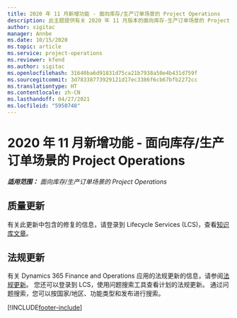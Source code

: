 ```yaml
---
title: 2020 年 11 月新增功能 - 面向库存/生产订单场景的 Project Operations
description: 此主题提供有关 2020 年 11 月版本的面向库存-生产订单场景的 Project Operations 中推出的质量更新的信息。
author: sigitac
manager: Annbe
ms.date: 10/15/2020
ms.topic: article
ms.service: project-operations
ms.reviewer: kfend
ms.author: sigitac
ms.openlocfilehash: 31640ba6d91831d75ca21b7938a50e4b431d759f
ms.sourcegitcommit: 3d78338773929121d17ec3386f6cb67bfb2272cc
ms.translationtype: HT
ms.contentlocale: zh-CN
ms.lasthandoff: 04/27/2021
ms.locfileid: "5950748"
---
```

# <a name="whats-new-november-2020---project-operations-for-stockedproduction-based-scenarios"></a>2020 年 11 月新增功能 - 面向库存/生产订单场景的 Project Operations

_**适用范围：** 面向库存/生产订单场景的 Project Operations_

## <a name="quality-updates"></a>质量更新

有关此更新中包含的修复的信息，请登录到 Lifecycle Services (LCS)，查看[知识库文章](https://fix.lcs.dynamics.com/Issue/Details?bugId=488609&amp;dbType=3&amp;qc=8251e8e1d5e2386de850599926c1adc3fec8e2ba25308036d22cdfe0a1c28fc7)。

## <a name="regulatory-updates"></a>法规更新

有关 Dynamics 365 Finance and Operations 应用的法规更新的信息，请参阅[法规更新](/dynamics365/finance/localizations/regulatory-updates)。 您还可以登录到 LCS，使用问题搜索工具查看计划的法规更新。 通过问题搜索，您可以按国家/地区、功能类型和发布进行搜索。


[!INCLUDE[footer-include](../../includes/footer-banner.md)]